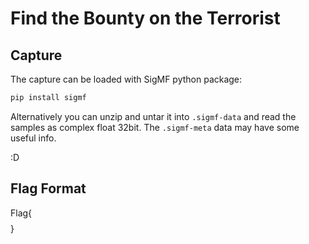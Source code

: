 # Find the Bounty on the Terrorist


## Capture
The capture can be loaded with SigMF python package:

```bash
pip install sigmf
```

Alternatively you can unzip and untar it into `.sigmf-data` and read the samples as complex float 32bit. The `.sigmf-meta` data may have some useful info.

:D

## Flag Format

Flag{$$$$$$$$}

